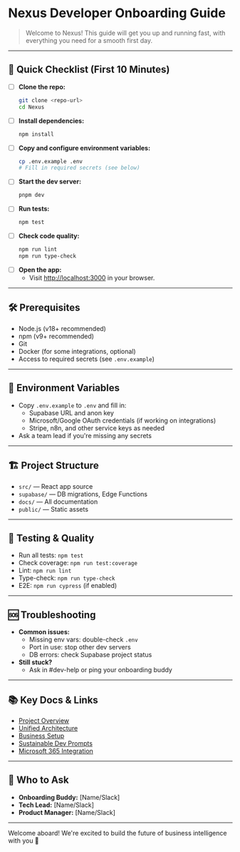 # Nexus Developer Onboarding Guide

> Welcome to Nexus! This guide will get you up and running fast, with everything you need for a smooth first day.

---

## 🚦 Quick Checklist (First 10 Minutes)

- [ ] **Clone the repo:**
  ```bash
  git clone <repo-url>
  cd Nexus
  ```
- [ ] **Install dependencies:**
  ```bash
  npm install
  ```
- [ ] **Copy and configure environment variables:**
  ```bash
  cp .env.example .env
  # Fill in required secrets (see below)
  ```
- [ ] **Start the dev server:**
  ```bash
  pnpm dev
  ```
- [ ] **Run tests:**
  ```bash
  npm test
  ```
- [ ] **Check code quality:**
  ```bash
  npm run lint
  npm run type-check
  ```
- [ ] **Open the app:**
  - Visit [http://localhost:3000](http://localhost:3000) in your browser.

---

## 🛠️ Prerequisites
- Node.js (v18+ recommended)
- npm (v9+ recommended)
- Git
- Docker (for some integrations, optional)
- Access to required secrets (see `.env.example`)

---

## 🔑 Environment Variables
- Copy `.env.example` to `.env` and fill in:
  - Supabase URL and anon key
  - Microsoft/Google OAuth credentials (if working on integrations)
  - Stripe, n8n, and other service keys as needed
- Ask a team lead if you're missing any secrets

---

## 🏗️ Project Structure
- `src/` — React app source
- `supabase/` — DB migrations, Edge Functions
- `docs/` — All documentation
- `public/` — Static assets

---

## 🧪 Testing & Quality
- Run all tests: `npm test`
- Check coverage: `npm run test:coverage`
- Lint: `npm run lint`
- Type-check: `npm run type-check`
- E2E: `npm run cypress` (if enabled)

---

## 🆘 Troubleshooting
- **Common issues:**
  - Missing env vars: double-check `.env`
  - Port in use: stop other dev servers
  - DB errors: check Supabase project status
- **Still stuck?**
  - Ask in #dev-help or ping your onboarding buddy

---

## 📚 Key Docs & Links
- [Project Overview](./PROJECT_OVERVIEW.md)
- [Unified Architecture](./UNIFIED_ARCHITECTURE.md)
- [Business Setup](./MARCOBY_BUSINESS_SETUP.md)
- [Sustainable Dev Prompts](./sustainable-development-prompts.md)
- [Microsoft 365 Integration](./MICROSOFT_365_INTEGRATION_MIGRATION.md)

---

## 🤝 Who to Ask
- **Onboarding Buddy:** [Name/Slack]
- **Tech Lead:** [Name/Slack]
- **Product Manager:** [Name/Slack]

---

Welcome aboard! We're excited to build the future of business intelligence with you 🚀 